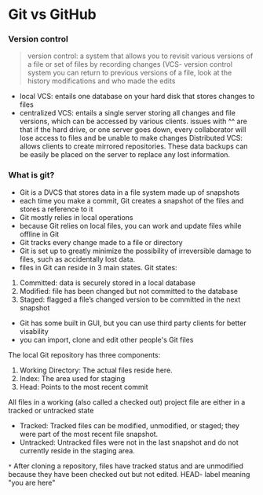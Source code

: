 # Git vs GitHub
### Version control
> version control: a system that allows you to revisit various versions of a file or set of files by recording changes (VCS- version control system
you can return to previous versions of a file, look at the history modifications and who made the edits
- local VCS: entails one database on your hard disk that stores changes to files
- centralized VCS: entails a single server storing all changes and file versions, which can be accessed by various clients.
issues with ^^ are that if the hard drive, or one server goes down, every collaborator will lose access to files and be unable to make changes
Distributed VCS: allows clients to create mirrored repositories. These data backups can be easily be placed on the server to replace any lost information.
### What is git?
- Git is a DVCS that stores data in a file system made up of snapshots
- each time you make a commit, Git creates a snapshot of the files and stores a reference to it 
- Git mostly relies in local operations
- because Git relies on local files, you can work and update files while offline in Git
- Git tracks every change made to a file or directory
- Git is set up to greatly minimize the possibility of irreversible damage to files, such as accidentally lost data.
- files in Git can reside in 3 main states. Git states:
1. Committed: data is securely stored in a local database
1. Modified: file has been changed but not committed to the database
1. Staged: flagged a file’s changed version to be committed in the next snapshot

- Git has some built in GUI, but you can use third party clients for better visability
- you can import, clone and edit other people's Git files

The local Git repository has three components:
1. Working Directory: The actual files reside here.
1. Index: The area used for staging
1. Head: Points to the most recent commit

All files in a working (also called a checked out) project file are either in a tracked or untracked state
- Tracked: Tracked files can be modified, unmodified, or staged; they were part of the most recent file snapshot.
- Untracked: Untracked files were not in the last snapshot and do not currently reside in the staging area.

`*` After cloning a repository, files have tracked status and are unmodified because they have been checked out but not edited.
HEAD- label meaning "you are here"
